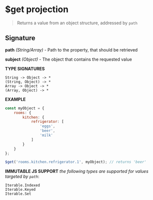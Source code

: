 # $get projection

> Returns a value from an object structure, addressed by `path`

## Signature

**path** *(String/Array)* - Path to the property, that should be retrieved

**subject** *(Object)* - The object that contains the requested value

**TYPE SIGNATURES**
```
String -> Object -> *
(String, Object) -> *
Array -> Object -> *
(Array, Object) -> *
```

**EXAMPLE**
```js
const myObject = {
	rooms: {
		kitchen: {
			refrigerator: [
				'eggs',
				'beer',
				'milk'
			]
		}
	}
};

$get('rooms.kitchen.refrigerator.1', myObject); // returns 'beer'
```

**IMMUTABLE JS SUPPORT**
*the following types are supported for values targeted by `path`*:
```
Iterable.Indexed
Iterable.Keyed
Iterable.Set
```
